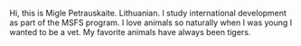 Hi, this is Migle Petrauskaite. Lithuanian. I study international development as part of the MSFS program.
I love animals so naturally when I was young I wanted to be a vet.
    My favorite animals have always been tigers. 